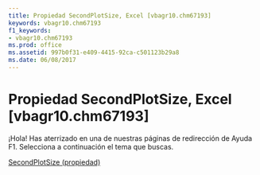 ```yaml
---
title: Propiedad SecondPlotSize, Excel [vbagr10.chm67193]
keywords: vbagr10.chm67193
f1_keywords:
- vbagr10.chm67193
ms.prod: office
ms.assetid: 997b0f31-e409-4415-92ca-c501123b29a8
ms.date: 06/08/2017
---
```





# Propiedad SecondPlotSize, Excel [vbagr10.chm67193]

¡Hola! Has aterrizado en una de nuestras páginas de redirección de Ayuda F1. Selecciona a continuación el tema que buscas.


 [SecondPlotSize (propiedad)](http://msdn.microsoft.com/library/secondplotsize-property%28Office.15%29.aspx)


